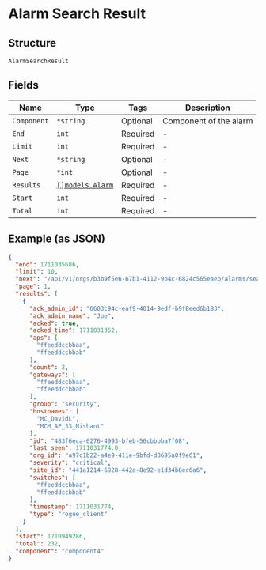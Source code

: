 
# Alarm Search Result

## Structure

`AlarmSearchResult`

## Fields

| Name | Type | Tags | Description |
|  --- | --- | --- | --- |
| `Component` | `*string` | Optional | Component of the alarm |
| `End` | `int` | Required | - |
| `Limit` | `int` | Required | - |
| `Next` | `*string` | Optional | - |
| `Page` | `*int` | Optional | - |
| `Results` | [`[]models.Alarm`](../../doc/models/alarm.md) | Required | - |
| `Start` | `int` | Required | - |
| `Total` | `int` | Required | - |

## Example (as JSON)

```json
{
  "end": 1711035686,
  "limit": 10,
  "next": "/api/v1/orgs/b3b9f5e6-67b1-4112-9b4c-6824c565eaeb/alarms/search?end=1711035686&limit=10&search_after=%5B1711031354000%2C+%2256bfa7af-b2db-43ee-a4c8-9b820bbba0e1%22%5D&start=1710949286",
  "page": 1,
  "results": [
    {
      "ack_admin_id": "6603c94c-eaf9-4014-9edf-b9f8eed6b183",
      "ack_admin_name": "Joe",
      "acked": true,
      "acked_time": 1711031352,
      "aps": [
        "ffeeddccbbaa",
        "ffeeddccbbab"
      ],
      "count": 2,
      "gateways": [
        "ffeeddccbbaa",
        "ffeeddccbbab"
      ],
      "group": "security",
      "hostnames": [
        "MC_DavidL",
        "MCM_AP_33_Nishant"
      ],
      "id": "483f6eca-6276-4993-bfeb-56cbbbba7f08",
      "last_seen": 1711031774.0,
      "org_id": "a97c1b22-a4e9-411e-9bfd-d8695a0f9e61",
      "severity": "critical",
      "site_id": "441a1214-6928-442a-8e92-e1d34b8ec6a6",
      "switches": [
        "ffeeddccbbaa",
        "ffeeddccbbab"
      ],
      "timestamp": 1711031774,
      "type": "rogue_client"
    }
  ],
  "start": 1710949286,
  "total": 232,
  "component": "component4"
}
```

